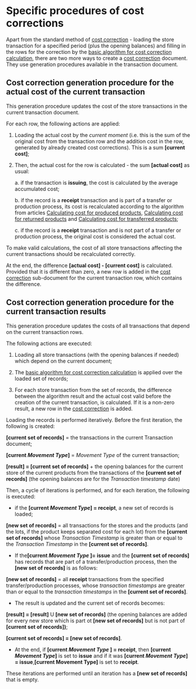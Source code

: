 # Specific procedures of cost corrections

Apart from the standard method of [cost correction](https://docs.erp.net/tech/modules/logistics/concepts/goods-cost/cost-correction/index.html?q=cost) - loading the store transaction for a specified period (plus the opening balances) and filling in the rows for the correction by the [basic algorithm for cost correction calculation](https://docs.erp.net/tech/modules/logistics/concepts/goods-cost/cost-correction/basic-algorithm-for-cost-correction-calculation.html?q=Basic%20Algorithm%20For%20Cost%20Correction%20Calculation), there are two more ways to create a [cost correction](https://docs.erp.net/tech/modules/logistics/concepts/goods-cost/cost-correction/index.html?q=cost) document. They use generation procedures available in the transaction document.

## Cost correction generation procedure for the actual cost of the current transaction

This generation procedure updates the cost of the store transactions in the current transaction document. 

For each row, the following actions are applied:

 1.  Loading the actual cost by the <i>current moment</i> (i.e. this is the sum of the original cost from the transaction row and the addition cost in the row, generated by already created cost corrections). This is a sum <b>[current cost]</b>;
 
2. Then, the actual cost for the row is calculated - the sum <b>[actual cost]</b> as usual:

     a. if the transaction is <b>issuing</b>, the cost is calculated by the average accumulated cost;

     b. if the record is a <b>receipt</b> transaction and is part of a transfer or production process, its cost is recalculated according to the algorithm from articles [Calculating cost for produced products](https://docs.erp.net/tech/modules/logistics/concepts/goods-cost/original-cost-calculation/calculating-cost-for-produced-products.html?q=Calculating%20Cost%20For%20Produced%20Products), [Calculating cost for returned products](https://docs.erp.net/tech/modules/logistics/concepts/goods-cost/original-cost-calculation/calculating-cost-for-returned-products.html?q=Calculating%20Cost%20For%20Returned%20Products) and [Calculating cost for transferred products](https://docs.erp.net/tech/modules/logistics/concepts/goods-cost/original-cost-calculation/calculating-cost-for-transferred-products.html?q=Calculating%20Cost%20For%20Transferred%20Products);

     c. if the record is a <b>receipt</b> transaction and is not part of a transfer or production process, the original cost is considered the actual cost.

To make valid calculations, the cost of all store transactions affecting the current transactions should be recalculated correctly.

At the end, the difference <b>[actual cost] - [current cost]</b> is calculated. Provided that it is different than zero, a new row is added in the [cost correction](https://docs.erp.net/tech/modules/logistics/concepts/goods-cost/cost-correction/index.html?q=cost) sub-document for the current transaction row, which contains the difference.

## Cost correction generation procedure for the current transaction results

This generation procedure updates the costs of all transactions that depend on the current transaction rows. 

The following actions are executed:

1. Loading all store transactions (with the opening balances if needed) which depend on the current document;

2. Тhe [basic algorithm for cost correction calculation](https://docs.erp.net/tech/modules/logistics/concepts/goods-cost/cost-correction/basic-algorithm-for-cost-correction-calculation.html?q=Basic%20Algorithm%20For%20Cost%20Correction%20Calculation) is applied over the loaded set of records;

3. For each store transaction from the set of records, the difference between the algorithm result and the actual cost valid before the creation of the current transaction, is calculated. If it is a non-zero result, a new row in the [cost correction](https://docs.erp.net/tech/modules/logistics/concepts/goods-cost/cost-correction/index.html?q=cost) is added.

Loading the records is performed iteratively. Before the first iteration, the following is created:

<b>[current set of records]</b> = the transactions in the current Transaction document;

<b>[current <i>Movement Type</i>]</b> = <i>Movement Type </i>of the current transaction;
  
<b>[result] = [current set of records]</b> + the opening balances for the current store of the current products from the transactions of the <b>[current set of records]</b> (the opening balances are for the <i>Transaction timestamp</i> date)
  
Then, a cycle of iterations is performed, and for each iteration, the following is executed:
  
- if the <b>[current <i>Movement Type</i>] = receipt</b>, a new set of records is loaded;
  
<b>[new set of records]</b> = all transactions for the stores and the products (and the lots, if the product keeps separated cost for each lot) from the <b>[current set of records]</b> whоse <i>Transaction Timestamp</i> is greater than or equal to the <i>Transaction Timestamp</i>  in the <b>[current set of records]</b>.
  
- If the<b>[current <i>Movement Type </i>]= issue</b> and the <b>[current set of records]</b> has records that are part of a transfer/production process, then the <b>[new set of records]</b> is as follows:
  
<b>[new set of records]</b> = all <b>receipt</b> transactions from the specified transfer/production processes, whose <i>transaction timestamps</i> are greater than or equal to the <i>transaction timestamps</i> in the <b>[current set of records]</b>.
  
- The result is updated and the current set of records becomes:
  
<b>[result] = [result]</b> U <b>[new set of records]</b> (the opening balances are added for every new store which is part ot <b>[new set of records]</b> but is not part of <b>[current set of records])</b>;
  
<b>[current set of records] = [new set of records]</b>.
  
- At the end, if <b>[current <i>Movement Type</i> ] = receipt</b>, then <b>[current <i>Movement Type</i>]</b> is set to <b>issue</b> and if it was <b>[current <i>Movement Type</i>] = issue</b>,<b>[current Movement Type]</b> is set to <b>receipt</b>.
  
These iterations are performed until an iteration has a <b>[new set of records]</b> that is empty.


